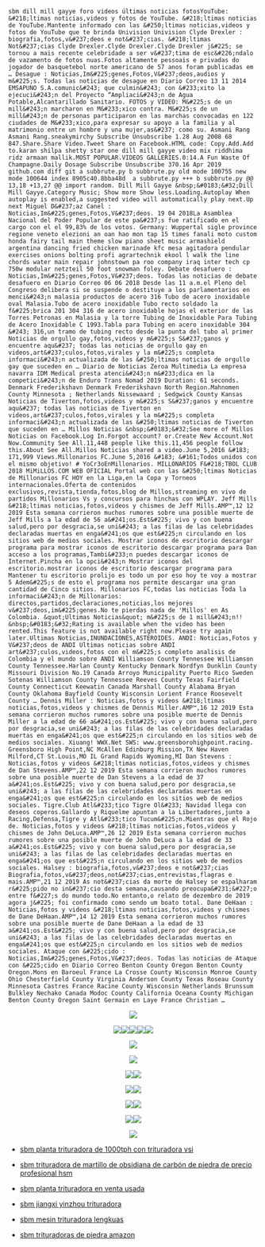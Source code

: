 
```
sbm dill mill gayye foro videos últimas noticias fotosYouTube: &#218;ltimas noticias,videos y fotos de YouTube. &#218;ltimas noticias de YouTube.Mantente informado con las &#250;ltimas noticias,videos y fotos de YouTube que te brinda Univision Univision Clyde Drexler : biografia,fotos,v&#237;deos e not&#237;cias. &#218;ltimas Not&#237;cias Clyde Drexler.Clyde Drexler.Clyde Drexler j&#225; se tornou a mais recente celebridade a ser v&#237;tima de esc&#226;ndalo de vazamento de fotos nuas.Fotos altamente pessoais e privadas do jogador de basquetebol norte americano de 57 anos foram publicadas em … Desague : Noticias,Im&#225;genes,Fotos,V&#237;deos,audios y m&#225;s. Todas las noticias de desague en Diario Correo 13 11 2014 EMSAPUNO S.A.comunic&#243; que culmin&#243; con &#233;xito la ejecuci&#243;n del Proyecto “Ampliaci&#243;n de Agua Potable,Alcantarillado Sanitario. FOTOS y VIDEO: M&#225;s de un mill&#243;n marcharon en M&#233;xico contra. M&#225;s de un mill&#243;n de personas participaron en las marchas convocadas en 122 ciudades de M&#233;xico,para expresar su apoyo a la familia y al matrimonio entre un hombre y una mujer,as&#237; como su. Asmani Rang Asmani Rang.sneakymirchy Subscribe Unsubscribe 1.28 Aug 2008 68 847.Share.Share Video.Tweet Share on Facebook.HTML code: Copy.Add.Add to.karan shilpa shetty star one dill mill gayye video mix riddhima ridz armaan mallik.MOST POPULAR.VIDEOS GALLERIES.0:14.A Fun Waste Of Champagne.Daily Dosage Subscribe Unsubscribe 370.16 Apr 2019 github.com diff git a subbrute.py b subbrute.py old mode 100755 new mode 100644 index 8905c40.8bba48d  a subbrute.py +++ b subbrute.py @@ 13,18 +13,27 @@ import random. Dill Mill Gayye &nbsp;&#0183;&#32;Dill Mill Gayye.Category Music; Show more Show less.Loading.Autoplay When autoplay is enabled,a suggested video will automatically play next.Up next Miguel D&#237;az Canel : Noticias,Im&#225;genes,Fotos,V&#237;deos. 19 04 2018La Asamblea Nacional del Poder Popular de este pa&#237;s fue ratificado en el cargo con el el 99,83% de los votos. Germany: Wuppertal sigle province regione veneto elezioni an oan hao mon tap 15 times fanali moto custom honda fairy tail main theme slow piano sheet music armashield argentina dancing fried chicken marinade kfc mesa agitadora pendular exercises onions bolting profi agrartechnik ekool l walk the line chords water main repair johnstown pa roo company iraq inter tech cp 750w modular netzteil 50 foot snowman foley. Debate desafuero : Noticias,Im&#225;genes,Fotos,V&#237;deos. Todas las noticias de debate desafuero en Diario Correo 06 06 2018 Desde las 11 a.m.el Pleno del Congreso delibera si se suspende o destituye a los parlamentarios en menci&#243;n malasia productos de acero 316 Tubo de acero inoxidable oval Malasia.Tubo de acero inoxidable Tubo recto soldado la f&#225;brica 201 304 316 de acero inoxidable hojas el exterior de las Torres Petronas en Malasia y la torre Tubing de Inoxidable Para Tubing de Acero Inoxidable C 1993.Tabla para Tubing en acero inoxidable 304 &#243; 316,un tramo de tubing recto desde la punta del tubo al primer Noticias de orgullo gay,fotos,videos y m&#225;s S&#237;ganos y encuentre aqu&#237; todas las noticias de orgullo gay en videos,art&#237;culos,fotos,virales y la m&#225;s completa informaci&#243;n actualizada de las &#250;ltimas noticias de orgullo gay que suceden en … Diario de Noticias Zeroa Multimedia La empresa navarra IDM Medical presta atenci&#243;n m&#233;dica en la competici&#243;n de Enduro Trans Nomad 2019 Duration: 61 seconds. Denmark Frederikshavn Denmark Frederikshavn North Region.Mahnomen County Minnesota ; Netherlands Nissewaard ; Sedgwick County Kansas Noticias de Tiverton,fotos,videos y m&#225;s S&#237;ganos y encuentre aqu&#237; todas las noticias de Tiverton en videos,art&#237;culos,fotos,virales y la m&#225;s completa informaci&#243;n actualizada de las &#250;ltimas noticias de Tiverton que suceden en … Millos Noticias &nbsp;&#0183;&#32;See more of Millos Noticias on Facebook.Log In.Forgot account? or.Create New Account.Not Now.Community See All.11,448 people like this.11,456 people follow this.About See All.Millos Noticias shared a video.June 5,2016 &#183; 171,999 Views.Millonarios FC.June 5,2016 &#183; &#161;Todos unidos con el mismo objetivo! # YoCr3oEnMillonarios. MILLONARIOS F&#218;TBOL CLUB 2018 MiMiLLOS.COM WEB OFICIAL Portal web con las &#250;ltimas Noticias de Millonarios FC HOY en la Liga,en la Copa y Torneos internacionales.Oferta de contenidos exclusivos,revista,tienda,fotos,blog de Millos,streaming en vivo de partidos Millonarios Vs y concursos para hinchas con WPLAY. Jeff Mills &#218;ltimas noticias,fotos,videos y chismes de Jeff Mills.AMP™,12 12 2019 Esta semana corrieron muchos rumores sobre una posible muerte de Jeff Mills a la edad de 56 a&#241;os.Est&#225; vivo y con buena salud,pero por desgracia,se uni&#243; a las filas de las celebridades declaradas muertas en enga&#241;os que est&#225;n circulando en los sitios web de medios sociales. Mostrar iconos de escritorio descargar programa para mostrar iconos de escritorio descargar programa para Dan acceso a los programas,Tambi&#233;n puedes descargar iconos de Internet.Pincha en la opci&#243;n Mostrar iconos del escritorio.mostrar iconos de escritorio descargar programa para Mantener tu escritorio prolijo es todo un por eso hoy te voy a mostrar 5 Adem&#225;s de esto el programa nos permite descargar una gran cantidad de Cinco sitios. Millonarios FC,todas las noticias Toda la informaci&#243;n de Millonarios: directos,partidos,declaraciones,noticias,los mejores v&#237;deos,im&#225;genes.No te pierdas nada de 'Millos' en As Colombia. &quot;Ultimas Noticias&quot; m&#225;s de 1 mill&#243;n!! &nbsp;&#0183;&#32;Rating is available when the video has been rented.This feature is not available right now.Please try again later.Ultimas Noticias,INUNDACIONES,ASTEROIDES. ANDI: Noticias,Fotos y V&#237;deos de ANDI Ultimas noticias sobre ANDI art&#237;culos,videos,fotos con el m&#225;s completo analisis de Colombia y el mundo sobre ANDI Williamson County Tennessee Williamson County Tennessee.Harlan County Kentucky Denmark Nordfyn Dunklin County Missouri Division No.19 Canada Arroyo Municipality Puerto Rico Sweden Sotenas Williamson County Tennessee Reeves County Texas Fairfield County Connecticut Keewatin Canada Marshall County Alabama Bryan County Oklahoma Bayfield County Wisconsin Lorient France Roosevelt County … Dennis Miller : Noticias,fotos y videos &#218;ltimas noticias,fotos,videos y chismes de Dennis Miller.AMP™,16 12 2019 Esta semana corrieron muchos rumores sobre una posible muerte de Dennis Miller a la edad de 66 a&#241;os.Est&#225; vivo y con buena salud,pero por desgracia,se uni&#243; a las filas de las celebridades declaradas muertas en enga&#241;os que est&#225;n circulando en los sitios web de medios sociales. Xiuang! WWX.Net SWS: www.greensborohighpoint.racing. Greensboro High Point,NC McAllen Edinburg Mission,TX New Haven Milford,CT St.Louis,MO IL Grand Rapids Wyoming,MI Dan Stevens : Noticias,fotos y videos &#218;ltimas noticias,fotos,videos y chismes de Dan Stevens.AMP™,22 12 2019 Esta semana corrieron muchos rumores sobre una posible muerte de Dan Stevens a la edad de 37 a&#241;os.Est&#225; vivo y con buena salud,pero por desgracia,se uni&#243; a las filas de las celebridades declaradas muertas en enga&#241;os que est&#225;n circulando en los sitios web de medios sociales. Tigre.Club Atl&#233;tico Tigre Ol&#233; Navidad llega con deseos coperos.Gallardo y Riquelme apuntan a la Libertadores,junto a Racing,Defensa,Tigre y Atl&#233;tico Tucum&#225;n.Mientras que el Rojo de. Noticias,fotos y videos &#218;ltimas noticias,fotos,videos y chismes de John DeLuca.AMP™,26 12 2019 Esta semana corrieron muchos rumores sobre una posible muerte de John DeLuca a la edad de 33 a&#241;os.Est&#225; vivo y con buena salud,pero por desgracia,se uni&#243; a las filas de las celebridades declaradas muertas en enga&#241;os que est&#225;n circulando en los sitios web de medios sociales. Halsey : biografia,fotos,v&#237;deos e not&#237;cias Biografia,fotos,v&#237;deos,not&#237;cias,entrevistas,flagras e mais.AMP™,21 12 2019 As not&#237;cias da morte de Halsey se espalharam r&#225;pido no in&#237;cio desta semana,causando preocupa&#231;&#227;o entre f&#227;s do mundo todo.No entanto,o relato de dezembro de 2019 agora j&#225; foi confirmado como sendo um boato total. Dane DeHaan : Noticias,fotos y videos &#218;ltimas noticias,fotos,videos y chismes de Dane DeHaan.AMP™,14 12 2019 Esta semana corrieron muchos rumores sobre una posible muerte de Dane DeHaan a la edad de 33 a&#241;os.Est&#225; vivo y con buena salud,pero por desgracia,se uni&#243; a las filas de las celebridades declaradas muertas en enga&#241;os que est&#225;n circulando en los sitios web de medios sociales. Ataque con &#225;cido : Noticias,Im&#225;genes,Fotos,V&#237;deos. Todas las noticias de Ataque con &#225;cido en Diario Correo Benton County Oregon Benton County Oregon.Mons en Baroeul France La Crosse County Wisconsin Monroe County Ohio Chesterfield County Virginia Anderson County Texas Roseau County Minnesota Castres France Racine County Wisconsin Netherlands Brunssum Bulkley Nechako Canada Modoc County California Oceana County Michigan Benton County Oregon Saint Germain en Laye France Christian … 
```

<div align="center">

<a href="https://es-crusher.shibang-china.com/github&k=sbm+dill+mill+gayye+foro+videos+%C3%BAltimas+noticias+fotos"><img src="https://static.shibang-china.com/es/crusher/logo.jpg"></a>

<a href="https://es-crusher.shibang-china.com/github&k=sbm+dill+mill+gayye+foro+videos+%C3%BAltimas+noticias+fotos"><img src="https://static.shibang-china.com/es/crusher/index.jpg"></a><a href="https://es-crusher.shibang-china.com/material.htmlgithub&k=sbm+dill+mill+gayye+foro+videos+%C3%BAltimas+noticias+fotos"><img src="https://static.shibang-china.com/es/crusher/material.jpg"></a><a href="https://es-crusher.shibang-china.com/application.htmlgithub&k=sbm+dill+mill+gayye+foro+videos+%C3%BAltimas+noticias+fotos"><img src="https://static.shibang-china.com/es/crusher/application.jpg"></a><a href="https://es-crusher.shibang-china.com/aboutus.htmlgithub&k=sbm+dill+mill+gayye+foro+videos+%C3%BAltimas+noticias+fotos"><img src="https://static.shibang-china.com/es/crusher/aboutus.jpg"></a><a href="https://es-crusher.shibang-china.com/contact.htmlgithub&k=sbm+dill+mill+gayye+foro+videos+%C3%BAltimas+noticias+fotos"><img src="https://static.shibang-china.com/es/crusher/contact.jpg"></a>

<a href="https://es-crusher.shibang-china.com/github&k=sbm+dill+mill+gayye+foro+videos+%C3%BAltimas+noticias+fotos"><img src="https://static.shibang-china.com/es/crusher/banner.jpg"></a>

<a href="https://swt.shibang-china.com/github&k=sbm+dill+mill+gayye+foro+videos+%C3%BAltimas+noticias+fotos"><img src="https://static.shibang-china.com/es/crusher/text.jpg"></a>

<a href="https://swt.shibang-china.com/github&k=sbm+dill+mill+gayye+foro+videos+%C3%BAltimas+noticias+fotos"><img src="https://static.shibang-china.com/es/crusher/chat.jpg"></a><a href="https://es-crusher.shibang-china.com/contact.htmlgithub&k=sbm+dill+mill+gayye+foro+videos+%C3%BAltimas+noticias+fotos"><img src="https://static.shibang-china.com/es/crusher/message.jpg"></a>

<a href="https://es-crusher.shibang-china.com/products/pe.htmlgithub&k=sbm+dill+mill+gayye+foro+videos+%C3%BAltimas+noticias+fotos"><img src="https://static.shibang-china.com/es/crusher/pe.jpg"></a><a href="https://es-crusher.shibang-china.com/products/pf.htmlgithub&k=sbm+dill+mill+gayye+foro+videos+%C3%BAltimas+noticias+fotos"><img src="https://static.shibang-china.com/es/crusher/pf.jpg"></a>

<a href="https://es-crusher.shibang-china.com/products/hpt.htmlgithub&k=sbm+dill+mill+gayye+foro+videos+%C3%BAltimas+noticias+fotos"><img src="https://static.shibang-china.com/es/crusher/hpt.jpg"></a><a href="https://es-crusher.shibang-china.com/products/vsi.htmlgithub&k=sbm+dill+mill+gayye+foro+videos+%C3%BAltimas+noticias+fotos"><img src="https://static.shibang-china.com/es/crusher/vsi.jpg"></a>

<a href="https://es-crusher.shibang-china.com/products/klv.htmlgithub&k=sbm+dill+mill+gayye+foro+videos+%C3%BAltimas+noticias+fotos"><img src="https://static.shibang-china.com/es/crusher/klv.jpg"></a><a href="https://es-crusher.shibang-china.com/products/portable.htmlgithub&k=sbm+dill+mill+gayye+foro+videos+%C3%BAltimas+noticias+fotos"><img src="https://static.shibang-china.com/es/crusher/portable.jpg"></a>

<a href="https://swt.shibang-china.com/github&k=sbm+dill+mill+gayye+foro+videos+%C3%BAltimas+noticias+fotos"><img src="https://static.shibang-china.com/es/crusher/case.jpg"></a>

</div>


* [sbm planta trituradora de 1000tph con trituradora vsi](sbm%20planta%20trituradora%20de%201000tph%20con%20trituradora%20vsi.md)

* [sbm trituradora de martillo de obsidiana de carbón de piedra de precio profesional hsm](sbm%20trituradora%20de%20martillo%20de%20obsidiana%20de%20carb%C3%B3n%20de%20piedra%20de%20precio%20profesional%20hsm.md)

* [sbm planta trituradora en venta usada](sbm%20planta%20trituradora%20en%20venta%20usada.md)

* [sbm jiangxi yinzhou trituradora](sbm%20jiangxi%20yinzhou%20trituradora.md)

* [sbm mesin trituradora lengkuas](sbm%20mesin%20trituradora%20lengkuas.md)

* [sbm trituradoras de piedra amazon](sbm%20trituradoras%20de%20piedra%20amazon.md)